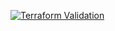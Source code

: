 
[![Terraform Validation](https://github.com/HappyPathway/terraform-aws-beanstalk-environment/actions/workflows/terraform.yaml/badge.svg)](https://github.com/HappyPathway/terraform-aws-beanstalk-environment/actions/workflows/terraform.yaml)
